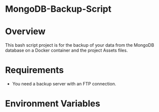 # MongoDB-Backup-Script

# Overview
This bash script project is for the backup of your data from the MongoDB database on a Docker container and the project Assets files.

# Requirements
- You need a backup server with an FTP connection.

# Environment Variables
